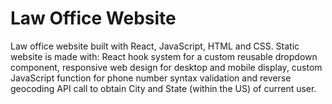 # Law Office Website

Law office website built with React, JavaScript, HTML and CSS. Static website is made with:
React hook system for a custom reusable dropdown component, responsive web design for desktop and mobile display, custom JavaScript function for phone number syntax validation and reverse geocoding API call to obtain City and State (within the US) of current user.
